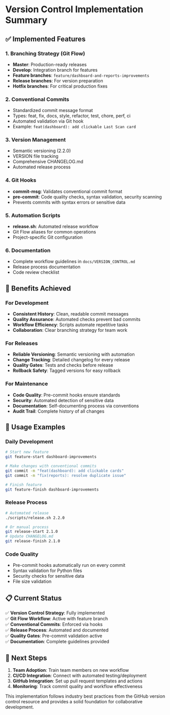 # Version Control Implementation Summary

## ✅ Implemented Features

### 1. **Branching Strategy** (Git Flow)

- **Master**: Production-ready releases
- **Develop**: Integration branch for features
- **Feature branches**: `feature/dashboard-and-reports-improvements`
- **Release branches**: For version preparation
- **Hotfix branches**: For critical production fixes

### 2. **Conventional Commits**

- Standardized commit message format
- Types: feat, fix, docs, style, refactor, test, chore, perf, ci
- Automated validation via Git hook
- Example: `feat(dashboard): add clickable Last Scan card`

### 3. **Version Management**

- Semantic versioning (2.2.0)
- VERSION file tracking
- Comprehensive CHANGELOG.md
- Automated release process

### 4. **Git Hooks**

- **commit-msg**: Validates conventional commit format
- **pre-commit**: Code quality checks, syntax validation, security scanning
- Prevents commits with syntax errors or sensitive data

### 5. **Automation Scripts**

- **release.sh**: Automated release workflow
- Git Flow aliases for common operations
- Project-specific Git configuration

### 6. **Documentation**

- Complete workflow guidelines in `docs/VERSION_CONTROL.md`
- Release process documentation
- Code review checklist

## 🎯 Benefits Achieved

### **For Development**

- **Consistent History**: Clean, readable commit messages
- **Quality Assurance**: Automated checks prevent bad commits
- **Workflow Efficiency**: Scripts automate repetitive tasks
- **Collaboration**: Clear branching strategy for team work

### **For Releases**

- **Reliable Versioning**: Semantic versioning with automation
- **Change Tracking**: Detailed changelog for every release
- **Quality Gates**: Tests and checks before release
- **Rollback Safety**: Tagged versions for easy rollback

### **For Maintenance**

- **Code Quality**: Pre-commit hooks ensure standards
- **Security**: Automated detection of sensitive data
- **Documentation**: Self-documenting process via conventions
- **Audit Trail**: Complete history of all changes

## 🚀 Usage Examples

### Daily Development

```bash
# Start new feature
git feature-start dashboard-improvements

# Make changes with conventional commits
git commit -m "feat(dashboard): add clickable cards"
git commit -m "fix(reports): resolve duplicate issue"

# Finish feature
git feature-finish dashboard-improvements
```

### Release Process

```bash
# Automated release
./scripts/release.sh 2.2.0

# Or manual process
git release-start 2.1.0
# Update CHANGELOG.md
git release-finish 2.1.0
```

### Code Quality

- Pre-commit hooks automatically run on every commit
- Syntax validation for Python files
- Security checks for sensitive data
- File size validation

## 📋 Current Status

✅ **Version Control Strategy**: Fully implemented  
✅ **Git Flow Workflow**: Active with feature branch  
✅ **Conventional Commits**: Enforced via hooks  
✅ **Release Process**: Automated and documented  
✅ **Quality Gates**: Pre-commit validation active  
✅ **Documentation**: Complete guidelines provided

## 🔄 Next Steps

1. **Team Adoption**: Train team members on new workflow
2. **CI/CD Integration**: Connect with automated testing/deployment
3. **GitHub Integration**: Set up pull request templates and actions
4. **Monitoring**: Track commit quality and workflow effectiveness

This implementation follows industry best practices from the GitHub version control resource and provides a solid foundation for collaborative development.
